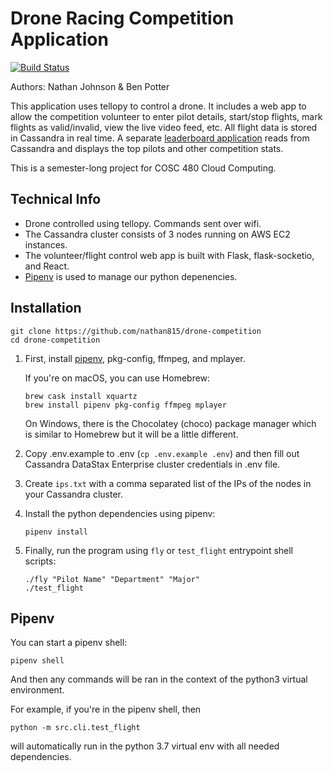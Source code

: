 # Drone Racing Competition Application

[![Build Status](https://travis-ci.com/nathan815/cosc480-drone.svg?token=Qny2uL81Nn96aTdZPDAH&branch=master)](https://travis-ci.com/nathan815/cosc480-drone)

Authors: Nathan Johnson & Ben Potter

This application uses tellopy to control a drone. It includes a web app to allow the competition volunteer to enter pilot details, start/stop flights, mark flights as valid/invalid, view the live video feed, etc. All flight data is stored in Cassandra in real time. A separate [leaderboard application](https://github.com/nathan815/drone-leaderboard) reads from Cassandra and displays the top pilots and other competition stats. 

This is a semester-long project for COSC 480 Cloud Computing.

## Technical Info
* Drone controlled using tellopy. Commands sent over wifi.
* The Cassandra cluster consists of 3 nodes running on AWS EC2 instances.
* The volunteer/flight control web app is built with Flask, flask-socketio, and React.
* [Pipenv](https://pipenv-fork.readthedocs.io/en/latest/) is used to manage our python depenencies.

## Installation

    git clone https://github.com/nathan815/drone-competition
    cd drone-competition

1. First, install [pipenv](https://pipenv-fork.readthedocs.io/en/latest/), pkg-config, ffmpeg, and mplayer.

   If you're on macOS, you can use Homebrew:

       brew cask install xquartz
       brew install pipenv pkg-config ffmpeg mplayer

   On Windows, there is the Chocolatey (choco) package manager which is similar to Homebrew but it will be a little different.

2. Copy .env.example to .env (`cp .env.example .env`) and then fill out Cassandra DataStax Enterprise cluster credentials in .env file.

3. Create `ips.txt` with a comma separated list of the IPs of the nodes in your Cassandra cluster.

4. Install the python dependencies using pipenv:

       pipenv install

5. Finally, run the program using `fly` or `test_flight` entrypoint shell scripts:

       ./fly "Pilot Name" "Department" "Major"
       ./test_flight

## Pipenv 
You can start a pipenv shell:

    pipenv shell
    
And then any commands will be ran in the context of the python3 virtual environment. 

For example, if you're in the pipenv shell, then
    
    python -m src.cli.test_flight

will automatically run in the python 3.7 virtual env with all needed dependencies.
